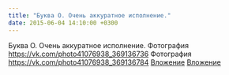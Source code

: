 ```yaml
---
title: "Буква О. Очень аккуратное исполнение."
date: 2015-06-04 14:10:00 +0300
---
```


Буква О. Очень аккуратное исполнение.
Фотография
<a class="vk-attach" href="https://vk.com/photo41076938_369136736">https://vk.com/photo41076938_369136736</a>
Фотография
<a class="vk-attach" href="https://vk.com/photo41076938_369136784">https://vk.com/photo41076938_369136784</a>
<a class="vk-attach" href="https://vk.com/photo41076938_369136736">Вложение</a>
<a class="vk-attach" href="https://vk.com/photo41076938_369136784">Вложение</a>
